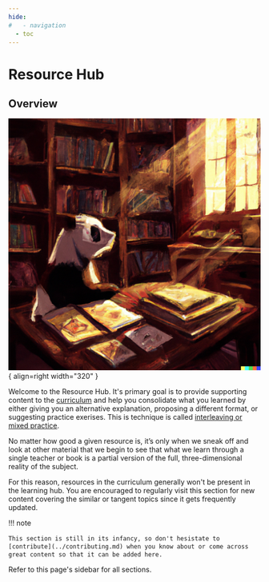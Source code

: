 ```yaml
---
hide:
#   - navigation
  - toc
---
```


# Resource Hub

## Overview

![contributing panda](/assets/images/library_panda.png){ align=right width="320" }

Welcome to the Resource Hub. It's primary goal is to provide supporting content to the [curriculum](../curriculum.md) and help you consolidate what you learned by either giving you an alternative explanation, proposing a different format, or suggesting practice exerises. This is technique is called [interleaving or mixed practice](https://effectiviology.com/interleaving/#:~:text=Interleaving%20is%20a%2).

No matter how good a given resource is, it’s only when we sneak off and look at other material that we begin to see that what we learn through a single teacher or book is a partial version of the full, three-dimensional reality of the subject.

For this reason, resources in the curriculum generally won't be present in the learning hub.
You are encouraged to regularly visit this section for new content covering the similar or tangent topics since it gets frequently updated.

!!! note

    This section is still in its infancy, so don't hesistate to [contribute](../contributing.md) when you know about or come across great content so that it can be added here.

Refer to this page's sidebar for all sections.
